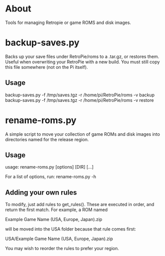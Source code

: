 # About

Tools for managing Retropie or game ROMS and disk images.

# backup-saves.py

Backs up your save files under RetroPie/roms to a .tar.gz, or restores
them. Useful when overwriting your RetroPie with a new build. You must
still copy this file somewhere (not on the Pi itself).

## Usage

backup-saves.py -f /tmp/saves.tgz -r /home/pi/RetroPie/roms -v backup
backup-saves.py -f /tmp/saves.tgz -r /home/pi/RetroPie/roms -v restore

# rename-roms.py

A simple script to move your collection of game ROMs and disk images
into directories named for the release region.

## Usage

usage: rename-roms.py \[options\] \[DIR\] \[...\]

For a list of options, run: rename-roms.py -h

## Adding your own rules

To modify, just add rules to get_rules(). These are executed in order,
and return the first match. For example, a ROM named

Example Game Name (USA, Europe, Japan).zip

will be moved into the USA folder because that rule comes first:

USA/Example Game Name (USA, Europe, Japan).zip

You may wish to reorder the rules to prefer your region.
